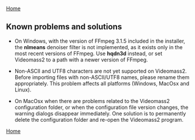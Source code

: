[Home](index.md)

## Known problems and solutions

- On Windows, with the version of FFmpeg 3.1.5 included in the installer, the **nlmeans** denoiser filter is not implemented, 
as it exists only in the most recent versions of FFmpeg. Use **hqdn3d** instead, or set Videomass2 to a path with a newer version of FFmpeg.

- Non-ASCII and UTF8 characters are not yet supported on Videomass2. Before importing files with non-ASCII/UTF8 names, 
please rename them appropriately. This problem affects all platforms (Windows, MacOsx and Linux).

- On MacOsx when there are problems related to the Videomass2 configuration folder, or when the configuration file version 
changes, the warning dialogs disappear immediately. One solution is to permanently delete the configuration folder and 
re-open the Videomass2 program.

[Home](index.md)
